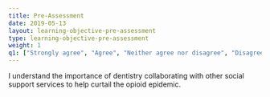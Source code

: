 ```yaml
---
title: Pre-Assessment 
date: 2019-05-13
layout: learning-objective-pre-assessment
type: learning-objective-pre-assessment
weight: 1
q1: ["Strongly agree", "Agree", "Neither agree nor disagree", "Disagree", "Strongly disagree" ]
---
```

I understand the importance of dentistry collaborating with other social
support services to help curtail the opioid epidemic.
